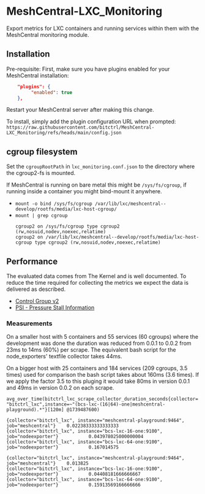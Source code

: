 # MeshCentral-LXC_Monitoring

Export metrics for LXC containers and running services within them with the MeshCentral monitoring module.

## Installation

 Pre-requisite: First, make sure you have plugins enabled for your MeshCentral installation:
```json
    "plugins": {
         "enabled": true
    },
```
Restart your MeshCentral server after making this change.

 To install, simply add the plugin configuration URL when prompted:
 `https://raw.githubusercontent.com/bitctrl/MeshCentral-LXC_Monitoring/refs/heads/main/config.json`

## cgroup filesystem

Set the `cgroupRootPath` in `lxc_monitoring.conf.json` to the directory where the cgroup2-fs is mounted.

If MeshCentral is running on bare metal this might be `/sys/fs/cgroup`, if running inside a container you might bind-mount it anywhere.

- `mount -o bind /sys/fs/cgroup /var/lib/lxc/meshcentral--develop/rootfs/media/lxc-host-cgroup/`
- `mount | grep cgroup`
  ```
  cgroup2 on /sys/fs/cgroup type cgroup2 (rw,nosuid,nodev,noexec,relatime)
  cgroup2 on /var/lib/lxc/meshcentral--develop/rootfs/media/lxc-host-cgroup type cgroup2 (rw,nosuid,nodev,noexec,relatime)
  ```

## Performance

The evaluated data comes from The Kernel and is well documented. To reduce the
time required for collecting the metrics we expect the data is delivered as
described.

- [Control Group v2](https://docs.kernel.org/admin-guide/cgroup-v2.html)
- [PSI - Pressure Stall Information](https://docs.kernel.org/accounting/psi.html)

### Measurements

On a smaller host with 5 containers and 55 services (60 cgroups) where the
development was done the duration was reduced from 0.0.1 to 0.0.2 from 23ms to
14ms (60%) per scrape. The equivalent bash script for the node_exporters'
textfile collector takes 44ms.

On a bigger host with 25 containers and 184 services (209 cgroups, 3.5 times)
used for comparison the bash script takes about 160ms (3.6 times). If we apply
the factor 3.5 to this pluging it would take 80ms in version 0.0.1 and 49ms in
version 0.0.2 on each scrape.

`avg_over_time(bitctrl_lxc_scrape_collector_duration_seconds{collector="bitctrl_lxc",instance=~"(bcs-lxc-(16|64)-one|meshcentral-playground).*"}[120m] @1739487600)`

```
{collector="bitctrl_lxc", instance="meshcentral-playground:9464", job="meshcentral"}	0.02238333333333333
{collector="bitctrl_lxc", instance="bcs-lxc-16-one:9100", job="nodeexporter"}	        0.043978025000000004
{collector="bitctrl_lxc", instance="bcs-lxc-64-one:9100", job="nodeexporter"}	        0.167014575
```

```
{collector="bitctrl_lxc", instance="meshcentral-playground:9464", job="meshcentral"}	0.013825
{collector="bitctrl_lxc", instance="bcs-lxc-16-one:9100", job="nodeexporter"}	        0.04408181666666667
{collector="bitctrl_lxc", instance="bcs-lxc-64-one:9100", job="nodeexporter"}	        0.15913569166666666
```